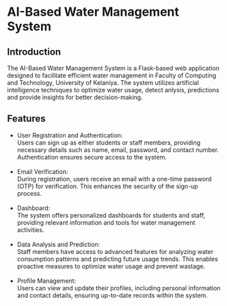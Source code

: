 # AI-Based Water Management System
## Introduction
The AI-Based Water Management System is a Flask-based web application designed to facilitate efficient water management in Faculty of Computing and Technology, University of Kelaniya. The system utilizes artificial intelligence techniques to optimize water usage, detect anlysis, predictions and provide insights for better decision-making.

## Features
<ul>
  <li>User Registration and Authentication:</li>
Users can sign up as either students or staff members, providing necessary details such as name, email, password, and contact number. Authentication ensures secure access to the system.<br><br>

<li>Email Verification:</li>
During registration, users receive an email with a one-time password (OTP) for verification. This enhances the security of the sign-up process.<br><br>

<li>Dashboard:</li>
The system offers personalized dashboards for students and staff, providing relevant information and tools for water management activities.<br><br>

<li>Data Analysis and Prediction:</li>
Staff members have access to advanced features for analyzing water consumption patterns and predicting future usage trends. This enables proactive measures to optimize water usage and prevent wastage.<br><br>

<li>Profile Management:</li>
Users can view and update their profiles, including personal information and contact details, ensuring up-to-date records within the system.<br><br>
</ul>
